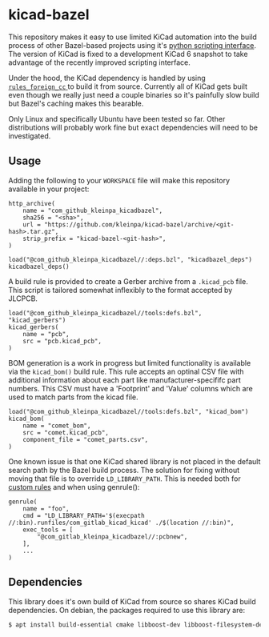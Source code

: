# kicad-bazel

This repository makes it easy to use limited KiCad automation into the
build process of other Bazel-based projects using it's [python
scripting
interface](https://docs.kicad.org/doxygen-python/index.html). The
version of KiCad is fixed to a development KiCad 6 snapshot to take
advantage of the recently improved scripting interface.

Under the hood, the KiCad dependency is handled by using
[`rules_foreign_cc` ](https://github.com/bazelbuild/rules_foreign_cc/)
to build it from source. Currently all of KiCad gets built even though
we really just need a couple binaries so it's painfully slow build but
Bazel's caching makes this bearable.

Only Linux and specifically Ubuntu have been tested so far. Other
distributions will probably work fine but exact dependencies will need
to be investigated.

## Usage

Adding the following to your `WORKSPACE` file will make this
repository available in your project:

```Starlark
http_archive(
    name = "com_github_kleinpa_kicadbazel",
    sha256 = "<sha>",
    url = "https://github.com/kleinpa/kicad-bazel/archive/<git-hash>.tar.gz",
    strip_prefix = "kicad-bazel-<git-hash>",
)

load("@com_github_kleinpa_kicadbazel//:deps.bzl", "kicadbazel_deps")
kicadbazel_deps()
```

A build rule is provided to create a Gerber archive from a
`.kicad_pcb` file. This script is tailored somewhat inflexibly to the
format accepted by JLCPCB.

```Starlark
load("@com_github_kleinpa_kicadbazel//tools:defs.bzl", "kicad_gerbers")
kicad_gerbers(
    name = "pcb",
    src = "pcb.kicad_pcb",
)
```

BOM generation is a work in progress but limited functionality is
available via the `kicad_bom()` build rule. This rule accepts an
optinal CSV file with additional information about each part like
manufacturer-specififc part numbers. This CSV must have a 'Footprint'
and 'Value' columns which are used to match parts from the kicad file.

```Starlark
load("@com_github_kleinpa_kicadbazel//tools:defs.bzl", "kicad_bom")
kicad_bom(
    name = "comet_bom",
    src = "comet.kicad_pcb",
    component_file = "comet_parts.csv",
)
```

One known issue is that one KiCad shared library is not placed in the
default search path by the Bazel build process. The solution for
fixing without moving that file is to override `LD_LIBRARY_PATH`. This
is needed both for [custom rules](tools/defs.bzl) and when using
genrule():

```Starlark
genrule(
    name = "foo",
    cmd = "LD_LIBRARY_PATH='$(execpath //:bin).runfiles/com_gitlab_kicad_kicad' ./$(location //:bin)",
    exec_tools = [
        "@com_gitlab_kleinpa_kicadbazel//:pcbnew",
    ],
    ...
)
```

## Dependencies

This library does it's own build of KiCad from source so shares KiCad
build dependencies. On debian, the packages required to use this
library are:

```sh
$ apt install build-essential cmake libboost-dev libboost-filesystem-dev libboost-test-dev libcairo2-dev libcurl4-openssl-dev libgl-dev libglew-dev libglm-dev libgtk-3-dev libpython3-dev libssl-dev libwxgtk3.0-gtk3-dev swig
```
